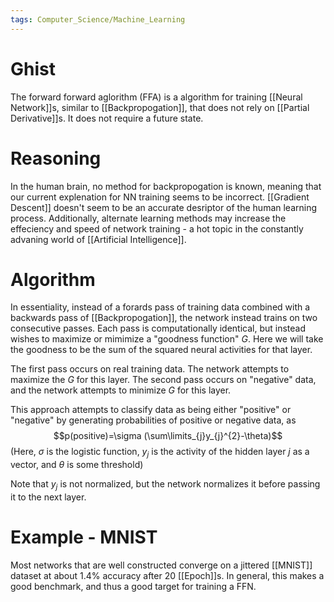 ```yaml
---
tags: Computer_Science/Machine_Learning
---
```


# Ghist

The forward forward aglorithm (FFA) is a algorithm for training [[Neural Network]]s, similar to [[Backpropogation]], that does not rely on [[Partial Derivative]]s. It does not require a future state.

# Reasoning

In the human brain, no method for backpropogation is known, meaning that our current explenation for NN training seems to be incorrect. [[Gradient Descent]] doesn't seem to be an accurate desriptor of the human learning process. Additionally, alternate learning methods may increase the effeciency and speed of network training - a hot topic in the constantly advaning world of [[Artificial Intelligence]].

# Algorithm

In essentiality, instead of a forards pass of training data combined with a backwards pass of [[Backpropogation]], the network instead trains on two consecutive passes. Each pass is computationally identical, but instead wishes to maximize or mimimize a "goodness function" $G$. Here we will take the goodness to be the sum of the squared neural activities for that layer.

The first pass occurs on real training data. The network attempts to maximize the $G$ for this layer. The second pass occurs on "negative" data, and the network attempts to minimize $G$ for this layer. 

This approach attempts to classify data as being either "positive" or "negative" by generating probabilities of positive or negative data, as $$p(positive)=\sigma (\sum\limits_{j}y_{j}^{2}-\theta)$$(Here, $\sigma$ is the logistic function, $y_j$ is the activity of the hidden layer $j$ as a vector, and $\theta$ is some threshold)

Note that $y_{j}$ is not normalized, but the network normalizes it before passing it to the next layer.

# Example - MNIST

Most networks that are well constructed converge on a jittered [[MNIST]] dataset at about 1.4% accuracy after 20 [[Epoch]]s. In general, this makes a good benchmark, and thus a good target for training a FFN.
